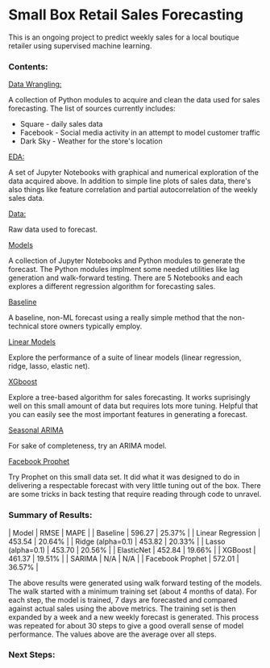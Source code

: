 # Small Box Retail Sales Forecasting

This is an ongoing project to predict weekly sales for a local boutique retailer using
supervised machine learning.

### Contents:

[Data Wrangling:](./data-wrangling)

A collection of Python modules to acquire and clean the data used for sales forecasting. The list of sources currently includes:

* Square - daily sales data
* Facebook - Social media activity in an attempt to model customer traffic
* Dark Sky - Weather for the store's location

[EDA:](./eda)

A set of Jupyter Notebooks with graphical and numerical exploration of the data acquired above. In addition to simple line plots of sales data, there's also things like feature correlation and partial autocorrelation of the weekly sales data.

[Data:](./data)

Raw data used to forecast.

[Models](./models)

A collection of Jupyter Notebooks and Python modules to generate the forecast.  The Python modules implment some needed utilities like lag generation and walk-forward testing. There are 5 Notebooks and each explores a different regression algorithm for forecasting sales.

[Baseline](./models/baseline.ipynb)

A baseline, non-ML forecast using a really simple method that the non-technical store owners typically employ.

[Linear Models](./models/linear-models.ipynb)

Explore the performance of a suite of linear models (linear regression, ridge, lasso, elastic net).

[XGboost](./models/xgboost.ipynb)

Explore a tree-based algorithm for sales forecasting. It works suprisingly well on this small amount of data but requires lots more tuning. Helpful that you can easily see the most important features in generating a forecast.

[Seasonal ARIMA](./models/sarima.ipynb)

For sake of completeness, try an ARIMA model.

[Facebook Prophet](./models/prophet.ipynb)

Try Prophet on this small data set. It did what it was designed to do in delivering a respectable forecast with very little tuning out of the box. There are some tricks in back testing that require reading through code to unravel.

### Summary of Results:

| Model             | RMSE   | MAPE   |
| Baseline          | 596.27 | 25.37% |
| Linear Regression | 453.54 | 20.64% |
| Ridge (alpha=0.1) | 453.82 | 20.33% |
| Lasso (alpha=0.1) | 453.70 | 20.56% |
| ElasticNet        | 452.84 | 19.66% |
| XGBoost           | 461.37 | 19.51% |
| SARIMA            | N/A    | N/A    |
| Facebook Prophet  | 572.01 | 36.57% |

The above results were generated using walk forward testing of the models. The walk started with a minimum training set (about 4 months of data). For each step, the model is trained, 7 days are forecasted and compared against actual sales using the above metrics. The training set is then expanded by a week and a new weekly forecast is generated. This process was repeated for about 30 steps to give a good overall sense of model performance. The values above are the average over all steps.

### Next Steps:


